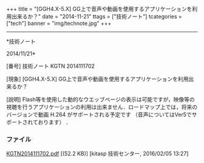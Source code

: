 ﻿+++
title = "[GGH4.X-5.X] GG上で音声や動画を使用するアプリケーションを利用出来るか？"
date = "2014-11-21"
ttags = ["技術ノート"]
tcategories = ["tech"]
banner = "img/technote.jpg"
+++

-----------------------------------------------------------------------------------------------------------------------------

*技術ノート

2014/11/21*


[番号]
技術ノート KGTN 2014111702

[現象]
[GGH4.X-5.X]
GG上で音声や動画を使用するアプリケーションを利用出来るか？

[説明]
Flash等を使用した動的なウエッブページの表示は可能ですが，映像等の視聴を行うアプリケーションの利用は出来ません．ロードマップ上では，将来のバージョンで動画
H.264 がサポートされる予定です
（音声についてはVer5でサポートされております） ．


### ファイル

 
 


[KGTN2014111702.pdf](http://techreport.kitasp.net/attachments/download/2426/KGTN2014111702.pdf)
 [(52.2 KB)] [kitasp 技術センター, 2016/02/05
13:27]


 


 


